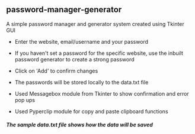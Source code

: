 ## password-manager-generator
A simple password manager and generator system created using Tkinter GUI

 - Enter the website, email/username and your password 
 - If you haven't set a password for the specific website, use the inbuilt password generator to create a strong password
 - Click on 'Add' to confirm changes
 - The passwords will be stored locally to the data.txt file
 
 - Used Messagebox module from Tkinter to show confirmation and error pop ups
 - Used Pyperclip module for copy and paste clipboard functions 
 
 ##### The sample data.txt file shows how the data will be saved
